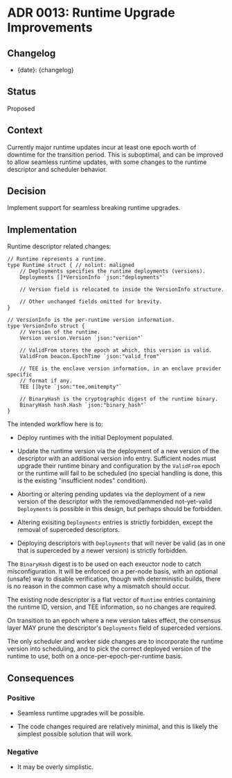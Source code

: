 # ADR 0013: Runtime Upgrade Improvements

## Changelog

- {date}: {changelog}

## Status

Proposed

## Context

Currently major runtime updates incur at least one epoch worth of downtime
for the transition period.  This is suboptimal, and can be improved to allow
seamless runtime updates, with some changes to the runtime descriptor and
scheduler behavior.

## Decision

Implement support for seamless breaking runtime upgrades.

## Implementation

Runtime descriptor related changes:

```golang
// Runtime represents a runtime.
type Runtime struct { // nolint: maligned
	// Deployments specifies the runtime deployments (versions).
	Deployments []*VersionInfo `json:"deployments"`

	// Version field is relocated to inside the VersionInfo structure.

	// Other unchanged fields omitted for brevity.
}

// VersionInfo is the per-runtime version information.
type VersionInfo struct {
	// Version of the runtime.
	Version version.Version `json:"version"`

	// ValidFrom stores the epoch at which, this version is valid.
	ValidFrom beacon.EpochTime `json:"valid_from"`

	// TEE is the enclave version information, in an enclave provider specific
	// format if any.
	TEE []byte `json:"tee,omitempty"`

	// BinaryHash is the cryptographic digest of the runtime binary.
	BinaryHash hash.Hash `json:"binary_hash"`
}
```

The intended workflow here is to:

- Deploy runtimes with the initial Deployment populated.

- Update the runtime version via the deployment of a new version
  of the descriptor with an additional version info entry.
  Sufficient nodes must upgrade their runtime binary and
  configuration by the `ValidFrom` epoch or the runtime will fail
  to be scheduled (no special handling is done, this is the existing
  "insufficient nodes" condition).

- Aborting or altering pending updates via the deployment of a new version
  of the descriptor with the removed/ammended not-yet-valid `Deployments`
  is possible in this design, but perhaps should be forbidden.

- Altering exisiting `Deployments` entries is strictly forbidden,
  except the removal of superceded descriptors.

- Deploying descriptors with `Deployments` that will never be valid
  (as in one that is superceded by a newer version) is strictly
  forbidden.

The `BinaryHash` digest is to be used on each exeuctor node to catch
misconfiguration.  It will be enforced on a per-node basis, with an
optional (unsafe) way to disable verification, though with deterministic
builds, there is no reason in the common case why a mismatch should occur.

The existing node descriptor is a flat vector of `Runtime` entries
containing the runtime ID, version, and TEE information, so no changes
are required.

On transition to an epoch where a new version takes effect, the consensus
layer MAY prune the descriptor's `Deployments` field of superceded versions.

The only scheduler and worker side changes are to incorporate the runtime
version into scheduling, and to pick the correct deployed version of the
runtime to use, both on a once-per-epoch-per-runtime basis.

## Consequences


### Positive

- Seamless runtime upgrades will be possible.

- The code changes required are relatively minimal, and this is likely
  the simplest possible solution that will work.

### Negative

- It may be overly simplistic.
